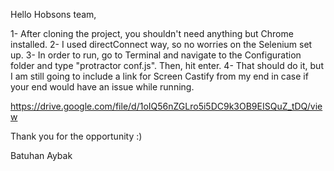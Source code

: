 Hello Hobsons team,

1- After cloning the project, you shouldn't need anything but Chrome installed.
2- I used directConnect way, so no worries on the Selenium set up.
3- In order to run, go to Terminal and navigate to the Configuration folder and type "protractor conf.js". Then, hit enter.
4- That should do it, but I am still going to include a link for Screen Castify from my end in case if your end would have an issue while running.

https://drive.google.com/file/d/1oIQ56nZGLro5i5DC9k3OB9EISQuZ_tDQ/view

Thank you for the opportunity :)

Batuhan Aybak
